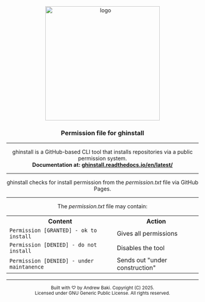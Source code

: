 <div align="center">
<img width="300" alt="logo" src="https://github.com/user-attachments/assets/2f9504e3-5801-42fe-ac77-ecf5ce243468" />  
<h3>Permission file for ghinstall</h3>
<hr>

<p>ghinstall is a GitHub-based CLI tool that installs repositories via a public permission system.<br>
<strong>Documentation at: <a href="https://ghinstall.readthedocs.io/en/latest/">ghinstall.readthedocs.io/en/latest/</a></strong></p>
<hr>

<p>ghinstall checks for install permission from the <i>permission.txt</i> file via GitHub Pages.</p>
<hr>

<p>The <i>permission.txt</i> file may contain:</p>
<table>
  <tr>
    <th>Content</th>
    <th>Action</th>
  </tr>
  <tr>
    <td><code>Permission [GRANTED] - ok to install</code></td>
    <td>Gives all permissions</td>
  </tr>
  <tr>
    <td><code>Permission [DENIED] - do not install</code></td>
    <td>Disables the tool</td>
  </tr>
  <tr>
    <td><code>Permission [DENIED] - under maintanence</code></td>
    <td>Sends out "under construction"</td>
  </tr>
</table>
<hr>

<footer>
<p><small>Built with ♡ by Andrew Baki. Copyright (C) 2025.<br>
Licensed under GNU Generic Public License. All rights reserved.</small></p>
</footer>
</div>
